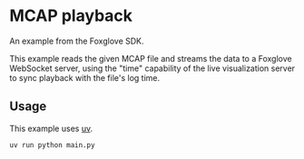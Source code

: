 # MCAP playback

An example from the Foxglove SDK.

This example reads the given MCAP file and streams the data to a Foxglove WebSocket server, using the
"time" capability of the live visualization server to sync playback with the file's log time.

## Usage

This example uses [uv](https://docs.astral.sh/uv/).

```bash
uv run python main.py
```
